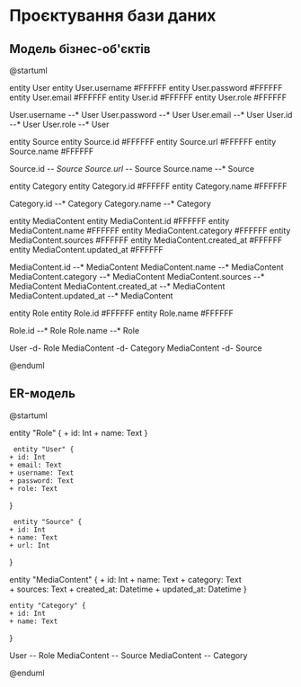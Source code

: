 # Проєктування бази даних

## Модель бізнес-об'єктів

@startuml

entity User
entity User.username #FFFFFF 
entity User.password #FFFFFF
entity User.email #FFFFFF
entity User.id #FFFFFF
entity User.role #FFFFFF

User.username --* User 
User.password --* User 
User.email --* User 
User.id --* User
User.role --* User

entity Source
entity Source.id #FFFFFF
entity Source.url #FFFFFF
entity Source.name #FFFFFF

Source.id *-- Source
Source.url --* Source
Source.name --* Source

entity Category
entity Category.id #FFFFFF
entity Category.name #FFFFFF

Category.id --* Category
Category.name --* Category

entity MediaContent
entity MediaContent.id #FFFFFF
entity MediaContent.name #FFFFFF
entity MediaContent.category #FFFFFF
entity MediaContent.sources #FFFFFF
entity MediaContent.created_at #FFFFFF
entity MediaContent.updated_at #FFFFFF

MediaContent.id --* MediaContent
MediaContent.name --* MediaContent
MediaContent.category --* MediaContent
MediaContent.sources --* MediaContent
MediaContent.created_at --* MediaContent
MediaContent.updated_at --* MediaContent

entity Role
entity Role.id #FFFFFF
entity Role.name #FFFFFF

Role.id --* Role
Role.name --* Role

User -d- Role 
MediaContent -d- Category
MediaContent -d- Source

@enduml

## ER-модель

@startuml

   entity "Role" {
    + id: Int 
    + name: Text
  }
  
     entity "User" {
    + id: Int
    + email: Text
    + username: Text
    + password: Text
    + role: Text
  }
  
     entity "Source" {
    + id: Int
    + name: Text
    + url: Int
  }

   entity "MediaContent" {
    + id: Int
    + name: Text
    + category: Text  
    + sources: Text
    + created_at: Datetime 
    + updated_at: Datetime 
  }
  
    entity "Category" {
    + id: Int
    + name: Text
  }
  
  User -- Role
  MediaContent -- Source
  MediaContent -- Category

@enduml